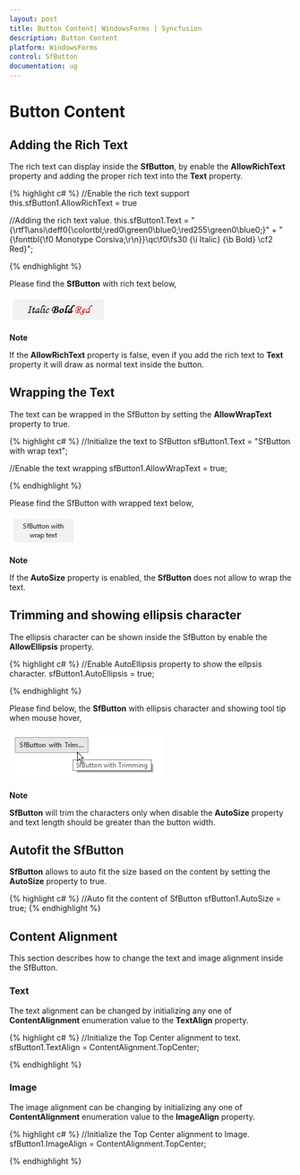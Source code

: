 ```yaml
---
layout: post
title: Button Content| WindowsForms | Syncfusion
description: Button Content
platform: WindowsForms
control: SfButton
documentation: ug
---
```


# Button Content

## Adding the Rich Text

The rich text can display inside the **SfButton**, by enable the **AllowRichText** property and adding the proper rich text into the **Text** property.

{% highlight c# %}
//Enable the rich text support
this.sfButton1.AllowRichText = true

//Adding the rich text value.
this.sfButton1.Text = "{\\rtf1\\ansi\\deff0{\\colortbl;\\red0\\green0\\blue0;\\red255\\green0\\blue0;}" +
"{\\fonttbl{\\f0 Monotype Corsiva;\r\n}}\\qc\\f0\\fs30 {\\i Italic} {\\b Bold} \\cf2 Red}";

{% endhighlight %}

Please find the **SfButton** with rich text below,

![](SfButton_images/SfButton_img6.jpeg)

**Note**

If the **AllowRichText** property is false, even if you add the rich text to **Text** property it will draw as normal text inside the button.

## Wrapping the Text

The text can be wrapped in the SfButton by setting the **AllowWrapText** property to true.

{% highlight c# %}
//Initialize the text to SfButton
sfButton1.Text = "SfButton with wrap text";

//Enable the text wrapping
sfButton1.AllowWrapText = true;

{% endhighlight %}

Please find the SfButton with wrapped text below,

![](SfButton_images/SfButton_img7.jpeg)

**Note**

If the **AutoSize** property is enabled, the **SfButton** does not allow to wrap the text.

## Trimming and showing ellipsis character

The ellipsis character can be shown inside the SfButton by enable the **AllowEllipsis** property.

{% highlight c# %}
//Enable AutoEllipsis property to show the ellpsis character.
sfButton1.AutoEllipsis = true;

{% endhighlight %}

Please find below, the **SfButton** with ellipsis character and showing tool tip when mouse hover,

![](SfButton_images/SfButton_img8.jpeg)

**Note**

**SfButton** will trim the characters only when disable the **AutoSize** property and text length should be greater than the button width.

## Autofit the SfButton

**SfButton** allows to auto fit the size based on the content by setting the **AutoSize** property to true.

{% highlight c# %}
//Auto fit the content of SfButton
sfButton1.AutoSize = true;
{% endhighlight %}

## Content Alignment

This section describes how to change the text and image alignment inside the SfButton.

### Text

The text alignment can be changed by initializing any one of **ContentAlignment** enumeration value to the **TextAlign** property.

{% highlight c# %}
//Initialize the Top Center alignment to text.
sfButton1.TextAlign = ContentAlignment.TopCenter;

{% endhighlight %}

### Image

The image alignment can be changing by initializing any one of **ContentAlignment** enumeration value to the **ImageAlign** property.

{% highlight c# %}
//Initialize the Top Center alignment to Image.
sfButton1.ImageAlign = ContentAlignment.TopCenter;

{% endhighlight %}
